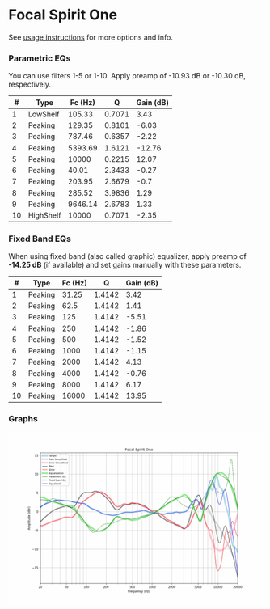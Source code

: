 # Focal Spirit One
See [usage instructions](https://github.com/jaakkopasanen/AutoEq#usage) for more options and info.

### Parametric EQs
You can use filters 1-5 or 1-10. Apply preamp of -10.93 dB or -10.30 dB, respectively.

|   # | Type      |   Fc (Hz) |      Q |   Gain (dB) |
|-----|-----------|-----------|--------|-------------|
|   1 | LowShelf  |    105.33 | 0.7071 |        3.43 |
|   2 | Peaking   |    129.35 | 0.8101 |       -6.03 |
|   3 | Peaking   |    787.46 | 0.6357 |       -2.22 |
|   4 | Peaking   |   5393.69 | 1.6121 |      -12.76 |
|   5 | Peaking   |  10000    | 0.2215 |       12.07 |
|   6 | Peaking   |     40.01 | 2.3433 |       -0.27 |
|   7 | Peaking   |    203.95 | 2.6679 |       -0.7  |
|   8 | Peaking   |    285.52 | 3.9836 |        1.29 |
|   9 | Peaking   |   9646.14 | 2.6783 |        1.33 |
|  10 | HighShelf |  10000    | 0.7071 |       -2.35 |

### Fixed Band EQs
When using fixed band (also called graphic) equalizer, apply preamp of **-14.25 dB** (if available) and set gains manually with these parameters.

|   # | Type    |   Fc (Hz) |      Q |   Gain (dB) |
|-----|---------|-----------|--------|-------------|
|   1 | Peaking |     31.25 | 1.4142 |        3.42 |
|   2 | Peaking |     62.5  | 1.4142 |        1.41 |
|   3 | Peaking |    125    | 1.4142 |       -5.51 |
|   4 | Peaking |    250    | 1.4142 |       -1.86 |
|   5 | Peaking |    500    | 1.4142 |       -1.52 |
|   6 | Peaking |   1000    | 1.4142 |       -1.15 |
|   7 | Peaking |   2000    | 1.4142 |        4.13 |
|   8 | Peaking |   4000    | 1.4142 |       -0.76 |
|   9 | Peaking |   8000    | 1.4142 |        6.17 |
|  10 | Peaking |  16000    | 1.4142 |       13.95 |

### Graphs
![](./Focal%20Spirit%20One.png)
